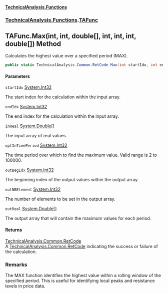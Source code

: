 #### [TechnicalAnalysis\.Functions](Atypical.TechnicalAnalysis.Functions.md 'Atypical\.TechnicalAnalysis\.Functions')
### [TechnicalAnalysis\.Functions](Atypical.TechnicalAnalysis.Functions.md#TechnicalAnalysis.Functions 'TechnicalAnalysis\.Functions').[TAFunc](TAFunc.md 'TechnicalAnalysis\.Functions\.TAFunc')

## TAFunc\.Max\(int, int, double\[\], int, int, int, double\[\]\) Method

Calculates the highest value over a specified period \(MAX\)\.

```csharp
public static TechnicalAnalysis.Common.RetCode Max(int startIdx, int endIdx, in double[] inReal, in int optInTimePeriod, ref int outBegIdx, ref int outNBElement, ref double[] outReal);
```
#### Parameters

<a name='TechnicalAnalysis.Functions.TAFunc.Max(int,int,double[],int,int,int,double[]).startIdx'></a>

`startIdx` [System\.Int32](https://docs.microsoft.com/en-us/dotnet/api/System.Int32 'System\.Int32')

The start index for the calculation within the input array\.

<a name='TechnicalAnalysis.Functions.TAFunc.Max(int,int,double[],int,int,int,double[]).endIdx'></a>

`endIdx` [System\.Int32](https://docs.microsoft.com/en-us/dotnet/api/System.Int32 'System\.Int32')

The end index for the calculation within the input array\.

<a name='TechnicalAnalysis.Functions.TAFunc.Max(int,int,double[],int,int,int,double[]).inReal'></a>

`inReal` [System\.Double](https://docs.microsoft.com/en-us/dotnet/api/System.Double 'System\.Double')[\[\]](https://docs.microsoft.com/en-us/dotnet/api/System.Array 'System\.Array')

The input array of real values\.

<a name='TechnicalAnalysis.Functions.TAFunc.Max(int,int,double[],int,int,int,double[]).optInTimePeriod'></a>

`optInTimePeriod` [System\.Int32](https://docs.microsoft.com/en-us/dotnet/api/System.Int32 'System\.Int32')

The time period over which to find the maximum value\. Valid range is 2 to 100000\.

<a name='TechnicalAnalysis.Functions.TAFunc.Max(int,int,double[],int,int,int,double[]).outBegIdx'></a>

`outBegIdx` [System\.Int32](https://docs.microsoft.com/en-us/dotnet/api/System.Int32 'System\.Int32')

The beginning index of the output values within the output array\.

<a name='TechnicalAnalysis.Functions.TAFunc.Max(int,int,double[],int,int,int,double[]).outNBElement'></a>

`outNBElement` [System\.Int32](https://docs.microsoft.com/en-us/dotnet/api/System.Int32 'System\.Int32')

The number of elements to be set in the output array\.

<a name='TechnicalAnalysis.Functions.TAFunc.Max(int,int,double[],int,int,int,double[]).outReal'></a>

`outReal` [System\.Double](https://docs.microsoft.com/en-us/dotnet/api/System.Double 'System\.Double')[\[\]](https://docs.microsoft.com/en-us/dotnet/api/System.Array 'System\.Array')

The output array that will contain the maximum values for each period\.

#### Returns
[TechnicalAnalysis\.Common\.RetCode](https://docs.microsoft.com/en-us/dotnet/api/TechnicalAnalysis.Common.RetCode 'TechnicalAnalysis\.Common\.RetCode')  
A [TechnicalAnalysis\.Common\.RetCode](https://docs.microsoft.com/en-us/dotnet/api/TechnicalAnalysis.Common.RetCode 'TechnicalAnalysis\.Common\.RetCode') indicating the success or failure of the calculation\.

### Remarks
The MAX function identifies the highest value within a rolling window of the specified period\.
This is useful for identifying local peaks and resistance levels in price data\.